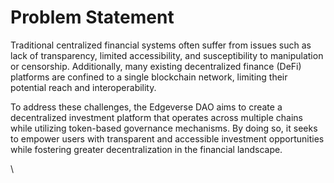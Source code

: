 # Problem Statement

Traditional centralized financial systems often suffer from issues such as lack of transparency, limited accessibility, and susceptibility to manipulation or censorship. Additionally, many existing decentralized finance (DeFi) platforms are confined to a single blockchain network, limiting their potential reach and interoperability.

To address these challenges, the Edgeverse DAO aims to create a decentralized investment platform that operates across multiple chains while utilizing token-based governance mechanisms. By doing so, it seeks to empower users with transparent and accessible investment opportunities while fostering greater decentralization in the financial landscape.

\
